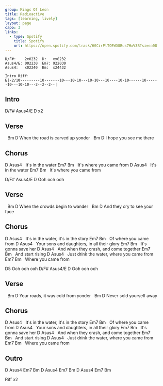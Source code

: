 ```yaml
---
group: Kings Of Leon
title: Radioactive
tags: [learning, lively]
layout: page
capo: 3
links: 
  - type: Spotify
    title: Spotify
    url: https://open.spotify.com/track/60CirPlTOEWOUBus7HxV3B?si=ea08fe5626174ac5
---
```


```
D/F#:    2x0232  D:   xx0232
Asus4/E: 002230  Em7: 022030
Asus4:   x02240  Bm:  x24432

Intro Riff:
E|-2/10---------10-------10---10-10---10-10---10----10-10------10------10---10-10---2--2--2--|
```

## Intro

D/F# Asus4/E D x2

## Verse

&nbsp;         Bm                D
When the road is carved up   yonder
&nbsp;  Bm              D
I hope you see me   there

## Chorus

D                  Asus4
&nbsp; It's in the water
Em7                        Bm
&nbsp; It's where you came from
D                  Asus4
&nbsp; It's in the water
Em7                        Bm
&nbsp; It's where you came from

D/F#  Asus4/E  D
Ooh   ooh      ooh

## Verse

&nbsp;         Bm              D
When the crowds begin to wander
&nbsp;         Bm              D
And they cry to see your face

## Chorus

D                   Asus4
&nbsp; It's in the water,     it's in the story
Em7                      Bm
&nbsp; Of where you came from
D                         Asus4
&nbsp; Your sons and daughters,     in all their glory
Em7                   Bm
&nbsp; It's gonna save her
D                     Asus4
&nbsp; And when they crash,     and come together
Em7                Bm
&nbsp; And start rising
D                     Asus4
&nbsp; Just drink the water,    where you came from
Em7                   Bm
&nbsp; Where you came from

D5
Ooh   ooh   ooh
D/F#  Asus4/E  D
Ooh   ooh      ooh

## Verse

&nbsp;     Bm                      D
Your roads, it was cold from   yonder
&nbsp;      Bm             D
Never sold yourself away

## Chorus

D                   Asus4
&nbsp; It's in the water,     it's in the story
Em7                      Bm
&nbsp; Of where you came from
D                         Asus4
&nbsp; Your sons and daughters,     in all their glory
Em7                   Bm
&nbsp; It's gonna save her
D                     Asus4
&nbsp; And when they crash,     and come together
Em7                Bm
&nbsp; And start rising
D                     Asus4
&nbsp; Just drink the water,    where you came from
Em7                   Bm
&nbsp; Where you came from

## Outro

D     Asus4     Em7       Bm
D     Asus4     Em7       Bm
D     Asus4     Em7       Bm

Riff x2
